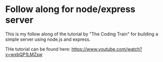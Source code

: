 # Follow along for node/express server

This is my follow along of the tutorial by "The Coding Train" for building a simple server using node.js and express.

THe tutorial can be found here: https://www.youtube.com/watch?v=wxbQP1LMZsw